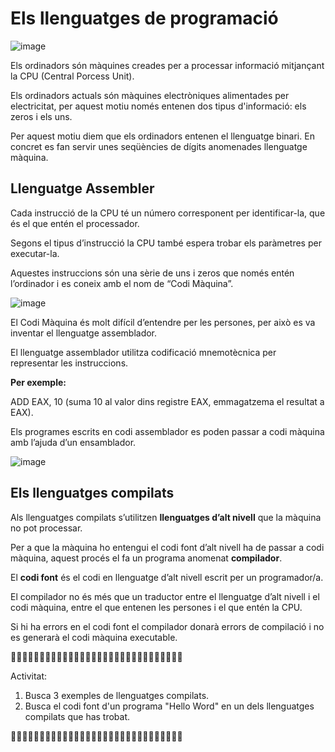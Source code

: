# Els llenguatges de programació

![image](https://github.com/XaSaFa/IntroduccioProgramacio/assets/110727546/708d3143-c7f3-42c6-b6b6-23978a4361a6)

Els ordinadors són màquines creades per a processar informació mitjançant la CPU (Central Porcess Unit). 

Els ordinadors actuals són màquines electròniques alimentades per electricitat, per aquest motiu només entenen dos tipus d'informació: els zeros i els uns.

Per aquest motiu diem que els ordinadors entenen el llenguatge binari. En concret es fan servir unes seqüències de dígits anomenades llenguatge màquina.

## Llenguatge Assembler

Cada instrucció de la CPU té un número corresponent per identificar-la, que és el que entén el processador.

Segons el tipus d’instrucció la CPU també espera trobar els paràmetres per executar-la.

Aquestes instruccions són una sèrie de uns i zeros que només entén l’ordinador i es coneix amb el nom de “Codi Màquina”.

![image](https://github.com/XaSaFa/IntroduccioProgramacio/assets/110727546/a10e63d4-bf3e-4ff2-97fa-ef53eb1fd04a)

El Codi Màquina és molt difícil d’entendre per les persones, per això es va inventar el llenguatge assemblador.

El llenguatge assemblador utilitza codificació mnemotècnica per representar les instruccions. 

**Per exemple:**

ADD EAX, 10 (suma 10 al valor dins registre EAX, emmagatzema el resultat a EAX).

Els programes escrits en codi assemblador es poden passar a codi màquina amb l’ajuda d’un ensamblador.

![image](https://github.com/XaSaFa/IntroduccioProgramacio/assets/110727546/4f44c5e1-86dc-4fc0-91e9-a10d52e7c209)

## Els llenguatges compilats

Als llenguatges compilats s’utilitzen **llenguatges d’alt nivell** que la màquina no pot processar.

Per a que la màquina ho entengui el codi font d’alt nivell ha de passar a codi màquina, aquest procés el fa un programa anomenat **compilador**.

El **codi font** és el codi en llenguatge d’alt nivell escrit per un programador/a.

El compilador no és més que un traductor entre el llenguatge d’alt nivell i el codi màquina, entre el que entenen les persones i el que entén la CPU.

Si hi ha errors en el codi font el compilador donarà errors de compilació i no es generarà el codi màquina executable.

🔎🔎🔎🔎🔎🔎🔎🔎🔎🔎🔎🔎🔎🔎🔎🔎🔎🔎🔎🔎🔎🔎🔎🔎🔎🔎🔎🔎🔎🔎

Activitat: 

1. Busca 3 exemples de llenguatges compilats.
2. Busca el codi font d'un programa "Hello Word" en un dels llenguatges compilats que has trobat.

🔎🔎🔎🔎🔎🔎🔎🔎🔎🔎🔎🔎🔎🔎🔎🔎🔎🔎🔎🔎🔎🔎🔎🔎🔎🔎🔎🔎🔎🔎


